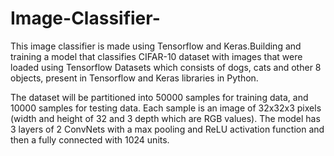 # Image-Classifier-
This image classifier is made using Tensorflow and Keras.Building and training a model that classifies CIFAR-10 dataset with images that were loaded using Tensorflow Datasets which consists of dogs, cats and other 8 objects, present in Tensorflow and Keras libraries in Python.

The dataset will be partitioned into 50000 samples for training data, and 10000 samples for testing data.
Each sample is an image of 32x32x3 pixels (width and height of 32 and 3 depth which are RGB values). 
The model has 3 layers of 2 ConvNets with a max pooling and ReLU activation function and then a fully connected with 1024 units.

